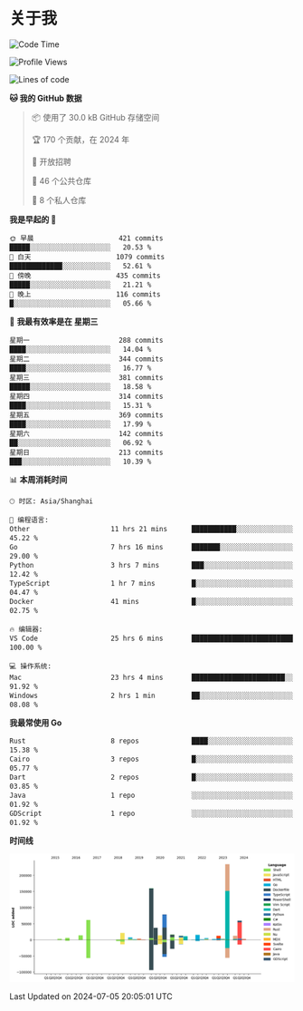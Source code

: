 # 关于我

<!--START_SECTION:waka-->
![Code Time](http://img.shields.io/badge/Code%20Time-2%2C905%20hrs%2015%20mins-blue)

![Profile Views](http://img.shields.io/badge/%E4%B8%AA%E4%BA%BA%E8%B5%84%E6%96%99%E8%A7%82%E7%9C%8B%E6%AC%A1%E6%95%B0-0-blue)

![Lines of code](https://img.shields.io/badge/%E4%BB%8E%E3%80%8CHello%20World%E3%80%8D%E8%B5%B7%E6%88%91%E5%B7%B2%E7%BB%8F%E5%86%99%E4%BA%86-791.2%20thousand%20%E8%A1%8C%E4%BB%A3%E7%A0%81-blue)

**🐱 我的 GitHub 数据** 

> 📦  使用了 30.0 kB GitHub 存储空间 
 > 
> 🏆 170 个贡献，在 2024 年
 > 
> 💼 开放招聘
 > 
> 📜 46 个公共仓库 
 > 
> 🔑 8 个私人仓库 
 > 
**我是早起的 🐤** 

```text
🌞 早晨                     421 commits         █████░░░░░░░░░░░░░░░░░░░░   20.53 % 
🌆 白天                     1079 commits        █████████████░░░░░░░░░░░░   52.61 % 
🌃 傍晚                     435 commits         █████░░░░░░░░░░░░░░░░░░░░   21.21 % 
🌙 晚上                     116 commits         █░░░░░░░░░░░░░░░░░░░░░░░░   05.66 % 
```
📅 **我最有效率是在 星期三** 

```text
星期一                      288 commits         ████░░░░░░░░░░░░░░░░░░░░░   14.04 % 
星期二                      344 commits         ████░░░░░░░░░░░░░░░░░░░░░   16.77 % 
星期三                      381 commits         █████░░░░░░░░░░░░░░░░░░░░   18.58 % 
星期四                      314 commits         ████░░░░░░░░░░░░░░░░░░░░░   15.31 % 
星期五                      369 commits         ████░░░░░░░░░░░░░░░░░░░░░   17.99 % 
星期六                      142 commits         ██░░░░░░░░░░░░░░░░░░░░░░░   06.92 % 
星期日                      213 commits         ███░░░░░░░░░░░░░░░░░░░░░░   10.39 % 
```


📊 **本周消耗时间** 

```text
🕑︎ 时区: Asia/Shanghai

💬 编程语言: 
Other                    11 hrs 21 mins      ███████████░░░░░░░░░░░░░░   45.22 % 
Go                       7 hrs 16 mins       ███████░░░░░░░░░░░░░░░░░░   29.00 % 
Python                   3 hrs 7 mins        ███░░░░░░░░░░░░░░░░░░░░░░   12.42 % 
TypeScript               1 hr 7 mins         █░░░░░░░░░░░░░░░░░░░░░░░░   04.47 % 
Docker                   41 mins             █░░░░░░░░░░░░░░░░░░░░░░░░   02.75 % 

🔥 编辑器: 
VS Code                  25 hrs 6 mins       █████████████████████████   100.00 % 

💻 操作系统: 
Mac                      23 hrs 4 mins       ███████████████████████░░   91.92 % 
Windows                  2 hrs 1 min         ██░░░░░░░░░░░░░░░░░░░░░░░   08.08 % 
```

**我最常使用 Go** 

```text
Rust                     8 repos             ████░░░░░░░░░░░░░░░░░░░░░   15.38 % 
Cairo                    3 repos             █░░░░░░░░░░░░░░░░░░░░░░░░   05.77 % 
Dart                     2 repos             █░░░░░░░░░░░░░░░░░░░░░░░░   03.85 % 
Java                     1 repo              ░░░░░░░░░░░░░░░░░░░░░░░░░   01.92 % 
GDScript                 1 repo              ░░░░░░░░░░░░░░░░░░░░░░░░░   01.92 % 
```



**时间线**

![Lines of Code chart](https://raw.githubusercontent.com/catusax/catusax/master/assets/bar_graph.png)


 Last Updated on 2024-07-05 20:05:01 UTC
<!--END_SECTION:waka-->
